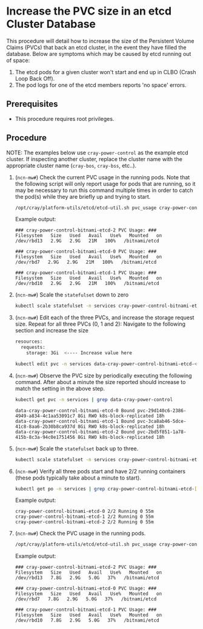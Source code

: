 # Increase the PVC size in an etcd Cluster Database

This procedure will detail how to increase the size of the Persistent Volume Claims (PVCs) that back an etcd cluster, in the event they have filled the database. Below are symptoms which may be caused by etcd running out of space:

1. The etcd pods for a given cluster won't start and end up in CLBO (Crash Loop Back Off).
1. The pod logs for one of the etcd members reports 'no space' errors.

## Prerequisites

- This procedure requires root privileges.

## Procedure

NOTE: The examples below use `cray-power-control` as the example etcd cluster. If inspecting another cluster, replace the cluster name with the appropriate cluster name (`cray-bos`, `cray-bss`, etc..).

1. (`ncn-mw#`) Check the current PVC usage in the running pods. Note that the following script will only report usage for pods that are running,
so it may be necessary to run this command multiple times in order to catch the pod(s) while they are briefly up and trying to start.

    ```bash
    /opt/cray/platform-utils/etcd/etcd-util.sh pvc_usage cray-power-control
    ```

    Example output:

    ```text
    ### cray-power-control-bitnami-etcd-2 PVC Usage: ###
    Filesystem   Size   Used   Avail   Use%   Mounted   on
    /dev/rbd13   2.9G   2.9G   21M   100%   /bitnami/etcd

    ### cray-power-control-bitnami-etcd-0 PVC Usage: ###
    Filesystem   Size   Used   Avail   Use%   Mounted   on
    /dev/rbd7   2.9G   2.9G   21M   100%   /bitnami/etcd

    ### cray-power-control-bitnami-etcd-1 PVC Usage: ###
    Filesystem   Size   Used   Avail   Use%   Mounted   on
    /dev/rbd10   2.9G   2.9G   21M   100%   /bitnami/etcd
    ```

1. (`ncn-mw#`) Scale the `statefulset` down to zero

    ```bash
    kubectl scale statefulset -n services cray-power-control-bitnami-etcd --replicas=0
    ```

1. (`ncn-mw#`) Edit each of the three PVCs, and increase the storage request size. Repeat for all three PVCs (0, 1 and 2):
    Navigate to the following section and increase the size

    ```bash
    resources:
      requests:
        storage: 3Gi  <---- Increase value here
    ```

    ```bash
    kubectl edit pvc -n services data-cray-power-control-bitnami-etcd-<n>
    ```

1. (`ncn-mw#`) Observe the PVC size by periodically executing the following command. After about a minute the size reported should increase to match the setting in the above step.

    ```bash
    kubectl get pvc -n services | grep data-cray-power-control
    ```

    ```text
    data-cray-power-control-bitnami-etcd-0 Bound pvc-29d140c6-2386-4949-a834-4c1aa53091c7 8Gi RWO k8s-block-replicated 18h
    data-cray-power-control-bitnami-etcd-1 Bound pvc-3ca8ab46-5dce-41c8-8aa6-2b30b8ca937d 8Gi RWO k8s-block-replicated 18h
    data-cray-power-control-bitnami-etcd-2 Bound pvc-2bd5f851-1a78-415b-8c3a-94c0e1751456 8Gi RWO k8s-block-replicated 18h
    ```

1. (`ncn-mw#`) Scale the `statefulset` back up to three.

    ```bash
    kubectl scale statefulset -n services cray-power-control-bitnami-etcd --replicas=3
    ```

1. (`ncn-mw#`) Verify all three pods start and have 2/2 running containers (these pods typically take about a minute to start).

    ```bash
    kubectl get po -n services | grep cray-power-control-bitnami-etcd-[0-3]
    ```

    Example output:

    ```text
    cray-power-control-bitnami-etcd-0 2/2 Running 0 55m
    cray-power-control-bitnami-etcd-1 2/2 Running 0 55m
    cray-power-control-bitnami-etcd-2 2/2 Running 0 55m
    ```

1. (`ncn-mw#`) Check the PVC usage in the running pods.

    ```bash
    /opt/cray/platform-utils/etcd/etcd-util.sh pvc_usage cray-power-control
    ```

    Example output:

    ```text
    ### cray-power-control-bitnami-etcd-2 PVC Usage: ###
    Filesystem   Size   Used   Avail   Use%   Mounted   on
    /dev/rbd13   7.8G   2.9G   5.0G   37%   /bitnami/etcd

    ### cray-power-control-bitnami-etcd-0 PVC Usage: ###
    Filesystem   Size   Used   Avail   Use%   Mounted   on
    /dev/rbd7   7.8G   2.9G   5.0G   37%   /bitnami/etcd

    ### cray-power-control-bitnami-etcd-1 PVC Usage: ###
    Filesystem   Size   Used   Avail   Use%   Mounted   on
    /dev/rbd10   7.8G   2.9G   5.0G   37%   /bitnami/etcd
    ```
